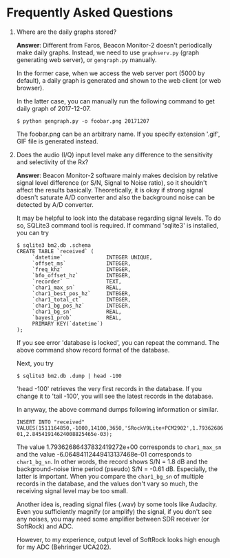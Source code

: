 # Frequently Asked Questions

1. Where are the daily graphs stored?

   **Answer**: Different from Faros, Beacon Monitor-2 doesn't
   periodically make daily graphs.  Instead, we need to use
   `graphserv.py` (graph generating web server), or `gengraph.py`
   manually.
   
   In the former case, when we access the web server port (5000 by
   default), a daily graph is generated and shown to the web client
   (or web browser).

   In the latter case, you can manually run the following command to
   get daily graph of 2017-12-07.
   
   ````
   $ python gengraph.py -o foobar.png 20171207
   ````
   
   The foobar.png can be an arbitrary name.  If you specify extension
   '.gif', GIF file is generated instead.

2. Does the audio (I/Q) input level make any difference to the
   sensitivity and selectivity of the Rx?
   
   **Answer**: Beacon Monitor-2 software mainly makes decision by
   relative signal level difference (or S/N, Signal to Noise ratio),
   so it shouldn't affect the results basically.  Theoretically, it is
   okay if strong signal doesn't saturate A/D converter and also the
   background noise can be detected by A/D converter.
   
   It may be helpful to look into the database regarding signal
   levels.  To do so, SQLite3 command tool is required.  If command
   'sqlite3' is installed, you can try
   
   ````
   $ sqlite3 bm2.db .schema
   CREATE TABLE `received` (
        `datetime`              INTEGER UNIQUE,
        `offset_ms`             INTEGER,
        `freq_khz`              INTEGER,
        `bfo_offset_hz`         INTEGER,
        `recorder`              TEXT,
        `char1_max_sn`          REAL,
        `char1_best_pos_hz`     INTEGER,
        `char1_total_ct`        INTEGER,
        `char1_bg_pos_hz`       INTEGER,
        `char1_bg_sn`           REAL,
        `bayes1_prob`           REAL,
        PRIMARY KEY(`datetime`)
   );
   ````
   
   If you see error 'database is locked', you can repeat the command.
   The above command show record format of the database.
   
   Next, you try
   
   ````
   $ sqlite3 bm2.db .dump | head -100
   ````
   
   'head -100' retrieves the very first records in the database.  If
   you change it to 'tail -100', you will see the latest records in
   the database.
   
   In anyway, the above command dumps following information or
   similar.
   
   ````
   INSERT INTO "received" VALUES(1511164850,-1000,14100,3650,'SRockV9Lite+PCM2902',1.79362686437832419272e+00,48,1,-157,-6.06484112449413137468e-01,2.84541914624008825465e-03);
   ````
   
   The value 1.79362686437832419272e+00 corresponds to `char1_max_sn`
   and the value -6.06484112449413137468e-01 corresponds to
   `char1_bg_sn`.  In other words, the record shows S/N = 1.8 dB and
   the background-noise time period (pseudo) S/N = -0.61 dB.
   Especially, the latter is important.  When you compare the
   `char1_bg_sn` of multiple records in the database, and the values
   don't vary so much, the receiving signal level may be too small.
   
   Another idea is, reading signal files (.wav) by some tools like
   Audacity.  Even you sufficiently magnify (or amplify) the signal,
   if you don't see any noises, you may need some amplifier between
   SDR receiver (or SoftRock) and ADC.
   
   However, to my experience, output level of SoftRock looks high
   enough for my ADC (Behringer UCA202).
